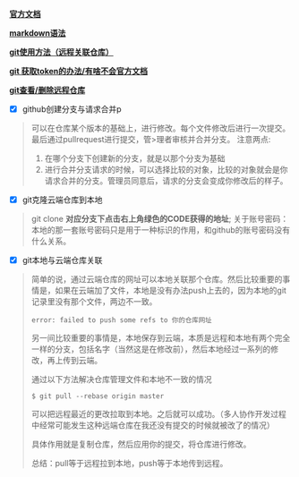[**官方文档**](https://docs.github.com/)

[**markdown语法**](https://www.markdownguide.org/cheat-sheet/)

[**git使用方法（远程关联仓库）**](https://blog.csdn.net/qq_45893260/article/details/118874601)

[**git 获取token的办法/有啥不会官方文档**](https://docs.github.com/cn/authentication/keeping-your-account-and-data-secure/creating-a-personal-access-token)

[**git查看/删除远程仓库**](https://www.csdn.net/tags/MtTaQgwsNzMyODgtYmxvZwO0O0OO0O0O.html)

- [X] github创建分支与请求合并p
> 可以在仓库某个版本的基础上，进行修改。每个文件修改后进行一次提交。最后通过pullrequest进行提交，管>理者审核并合并分支。
> 注意两点:
>
> 1. 在哪个分支下创建新的分支，就是以那个分支为基础
> 2. 进行合并分支请求的时候，可以选择比较的对象，比较的对象就会是你请求合并的分支。管理员同意后，请求的分支会变成你修改后的样子。

- [X] git克隆云端仓库到本地
> git clone ____对应分支下点击右上角绿色的CODE获得的地址____;
> 关于账号密码：本地的那一套账号密码只是用于一种标识的作用，和github的账号密码没有什么关系。

- [X] git本地与云端仓库关联
> 简单的说，通过云端仓库的网址可以本地关联那个仓库。然后比较重要的事情是，如果在云端加了文件，本地是没有办法push上去的，因为本地的git记录里没有那个文件，两边不一致。
> ```
> error: failed to push some refs to 你的仓库网址
> ```
> 另一间比较重要的事情是，本地保存到云端，本质是远程和本地有两个完全一样的分支，包括名字（当然这是在修改前），然后本地经过一系列的修改，再上传到云端。
>
> 通过以下方法解决仓库管理文件和本地不一致的情况
> ```
> $ git pull --rebase origin master
> ```
> 可以把远程最近的更改拉取到本地。之后就可以成功。（多人协作开发过程中经常可能发生这种远端仓库在我还没有提交的时候就被改了的情况）
>
> 具体作用就是复制仓库，然后应用你的提交，将仓库进行修改。
>
> 总结：pull等于远程拉到本地，push等于本地传到远程。

